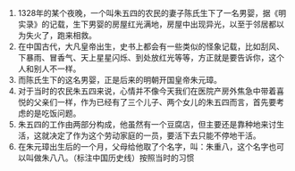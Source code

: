 1. 1328年的某个夜晚，一个叫朱五四的农民的妻子陈氏生下了一名男婴，据《明实录》的记载，生下男婴的房屋红光满地，房屋中出现异光，以至于邻居都以为失火了，跑来相救。
2. 在中国古代，大凡皇帝出生，史书上都会有一些类似的怪象记载，比如刮风、下暴雨、冒香气、天上星星闪烁、到处放红光等等，方正就是要告诉你，这个人和别人不一样。
3. 而陈氏生下的这名男婴，正是后来的明朝开国皇帝朱元璋。
4. 对于当时的农民朱五四来说，心情并不像今天我们在医院产房外焦急中带着喜悦的父亲们一样，作为已经有了三个儿子、两个女儿的朱五四而言，首先要考虑的是吃饭问题。
5. 朱五四的工作由两部分构成，他虽然有一个豆腐店，但主要还是靠种地来讨生活，这就决定了作为这个劳动家庭的一员，要活下去只能不停地干活。
6. 在朱元璋出生后的一个月，父母给他取了个名字，叫：朱重八，这个名字也可以叫做朱八八。（标注中国历史线）按照当时的习惯
